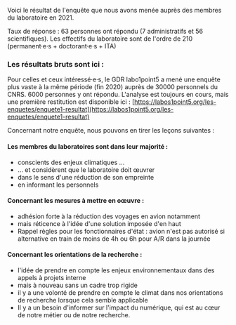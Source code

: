 

Voici le résultat de l'enquête que nous avons menée auprès des membres du laboratoire en 2021.

Taux de réponse : 63 personnes ont répondu (7 administratifs et 56 scientifiques). Les effectifs du laboratoire sont de l'ordre de 210 (permanent·e·s + doctorant·e·s + ITA)

### **Les résultats bruts sont ici** :

Pour celles et ceux intéressé·e·s, le GDR labo1point5 a mené une enquête plus vaste à la même période (fin 2020) auprès de 30000 personnels du CNRS. 6000 personnes y ont répondu. L'analyse est toujours en cours, mais une première restitution est disponible ici : [https://labos1point5.org/les-enquetes/enquete1-resultat](https://labos1point5.org/les-enquetes/enquete1-resultat)

Concernant notre enquête, nous pouvons en tirer les leçons suivantes :

#### **Les membres du laboratoires sont dans leur majorité** :

- conscients des enjeux climatiques ...
- ... et considèrent que le laboratoire doit œuvrer
- dans le sens d'une réduction de son empreinte 
- en informant les personnels

#### **Concernant les mesures à mettre en oœuvre** :

- adhésion forte à la réduction des voyages en avion notamment
- mais réticence à l'idée d'une solution imposée d'en haut
- Rappel règles pour les fonctionnaires d'état : avion n'est pas autorisé si alternative en train de moins de 4h ou 6h pour A/R dans la journée

#### **Concernant les orientations de la recherche** :

- l'idée de prendre en compte les enjeux environnementaux dans des appels à projets interne
- mais à nouveau sans un cadre trop rigide
- il y a une volonté de prendre en compte le climat dans nos orientations de recherche lorsque cela semble applicable
- Il y a un besoin d'informer sur l'impact du numérique, qui est au cœur de notre métier ou de notre recherche.

